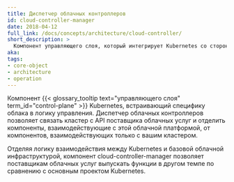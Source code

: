 ```yaml
---
title: Диспетчер облачных контроллеров
id: cloud-controller-manager
date: 2018-04-12
full_link: /docs/concepts/architecture/cloud-controller/
short_description: >
  Компонент управляющего слоя, который интегрирует Kubernetes со сторонними облачными провайдерами.
aka: 
tags:
- core-object
- architecture
- operation
---
```

Компонент {{< glossary_tooltip text="управляющего слоя" term_id="control-plane" >}} Kubernetes, встраивающий специфику облака в логику управления. Диспетчер облачных контроллеров позволяет связать кластер с API поставщика облачных услуг и отделить компоненты, взаимодействующие с этой облачной платформой, от компонентов, взаимодействующих только с вашим кластером.

<!--more-->

Отделяя логику взаимодействия между Kubernetes и базовой облачной инфраструктурой, компонент cloud-controller-manager позволяет поставщикам облачных услуг выпускать функции в другом темпе по сравнению с основным проектом Kubernetes.

